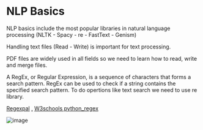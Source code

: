 # NLP Basics
NLP basics include the most popular libraries in natural language processing (NLTK - Spacy - re - FastText - Genism)

Handling text files (Read - Write) is important for text processing. 

PDF files are widely used in all fields so we need to learn how to read, write and merge files.

A RegEx, or Regular Expression, is a sequence of characters that forms a search pattern. RegEx can be used to check if a string contains the specified search pattern. To do opertions like text search we need to use re library.

[Regexpal](https://www.regexpal.com/) [,]()
[W3schools python_regex](https://www.w3schools.com/python/python_regex.asp) 

![image](https://user-images.githubusercontent.com/70816680/184247090-36f8e0a7-dbcf-439c-bcc8-65f7ae09b9e7.png)
